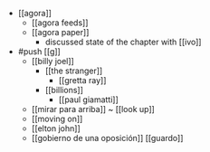 - [[agora]]
  - [[agora feeds]]
  - [[agora paper]]
    - discussed state of the chapter with [[ivo]]
- #push [[g]]
  - [[billy joel]]
    - [[the stranger]]
      - [[gretta ray]]
    - [[billions]]
      - [[paul giamatti]]
  - [[mirar para arriba]] ~ [[look up]]
  - [[moving on]]
  - [[elton john]]
  - [[gobierno de una oposición]] [[guardo]]
